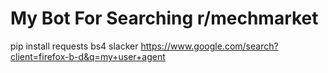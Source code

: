 # My Bot For Searching r/mechmarket
pip install requests bs4 slacker
https://www.google.com/search?client=firefox-b-d&q=my+user+agent
